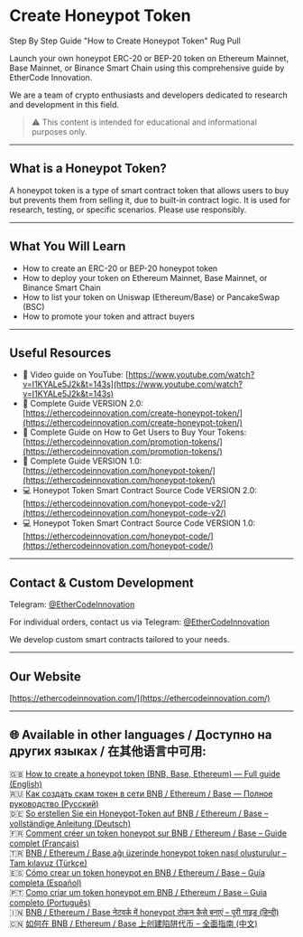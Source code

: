 # Create Honeypot Token  
Step By Step Guide "How to Create Honeypot Token" Rug Pull

Launch your own honeypot ERC-20 or BEP-20 token on Ethereum Mainnet, Base Mainnet, or Binance Smart Chain using this comprehensive guide by EtherCode Innovation.

We are a team of crypto enthusiasts and developers dedicated to research and development in this field.

> ⚠️ This content is intended for educational and informational purposes only.

---

## What is a Honeypot Token?

A honeypot token is a type of smart contract token that allows users to buy but prevents them from selling it, due to built-in contract logic. It is used for research, testing, or specific scenarios. Please use responsibly.

---

## What You Will Learn

- How to create an ERC-20 or BEP-20 honeypot token  
- How to deploy your token on Ethereum Mainnet, Base Mainnet, or Binance Smart Chain  
- How to list your token on Uniswap (Ethereum/Base) or PancakeSwap (BSC)  
- How to promote your token and attract buyers

---

## Useful Resources

- 🎥 Video guide on YouTube: [https://www.youtube.com/watch?v=I1KYALe5J2k&t=143s](https://www.youtube.com/watch?v=I1KYALe5J2k&t=143s)  
- 📄 Complete Guide VERSION 2.0: [https://ethercodeinnovation.com/create-honeypot-token/](https://ethercodeinnovation.com/create-honeypot-token/)  
- 📄 Complete Guide on How to Get Users to Buy Your Tokens: [https://ethercodeinnovation.com/promotion-tokens/](https://ethercodeinnovation.com/promotion-tokens/)  
- 📄 Complete Guide VERSION 1.0: [https://ethercodeinnovation.com/honeypot-token/](https://ethercodeinnovation.com/honeypot-token/)  
- 💻 Honeypot Token Smart Contract Source Code VERSION 2.0: [https://ethercodeinnovation.com/honeypot-code-v2/](https://ethercodeinnovation.com/honeypot-code-v2/)  
- 💻 Honeypot Token Smart Contract Source Code VERSION 1.0: [https://ethercodeinnovation.com/honeypot-code/](https://ethercodeinnovation.com/honeypot-code/)

---

## Contact & Custom Development

Telegram: [@EtherCodeInnovation](https://t.me/EtherCodeInnovation)

For individual orders, contact us via Telegram: [@EtherCodeInnovation](https://t.me/EtherCodeInnovation)

We develop custom smart contracts tailored to your needs.

---

## Our Website

[https://ethercodeinnovation.com/](https://ethercodeinnovation.com/)

---

## 🌐 Available in other languages / Доступно на других языках / 在其他语言中可用:

🇬🇧 [How to create a honeypot token (BNB, Base, Ethereum) — Full guide (English)](./README.md)  
🇷🇺 [Как создать скам токен в сети BNB / Ethereum / Base — Полное руководство (Русский)](./README-ru.md)  
🇩🇪 [So erstellen Sie ein Honeypot-Token auf BNB / Ethereum / Base – vollständige Anleitung (Deutsch)](./README-de.md)  
🇫🇷 [Comment créer un token honeypot sur BNB / Ethereum / Base – Guide complet (Français)](./README-fr.md)  
🇹🇷 [BNB / Ethereum / Base ağı üzerinde honeypot token nasıl oluşturulur – Tam kılavuz (Türkçe)](./README-tr.md)  
🇪🇸 [Cómo crear un token honeypot en BNB / Ethereum / Base – Guía completa (Español)](./README-es.md)  
🇵🇹 [Como criar um token honeypot em BNB / Ethereum / Base – Guia completo (Português)](./README-pt.md)  
🇮🇳 [BNB / Ethereum / Base नेटवर्क में honeypot टोकन कैसे बनाएं – पूरी गाइड (हिन्दी)](./README-hi.md)  
🇨🇳 [如何在 BNB / Ethereum / Base 上创建陷阱代币 – 全面指南 (中文)](./README-zh.md)


